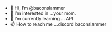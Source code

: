 - 👋 Hi, I’m @baconslammer
- 👀 I’m interested in ...your mom.
- 🌱 I’m currently learning ... API
- 📫 How to reach me ...discord baconslammer

<!---
baconslammer/baconslammer is a ✨ special ✨ repository because its `README.md` (this file) appears on your GitHub profile.
You can click the Preview link to take a look at your changes.
--->
